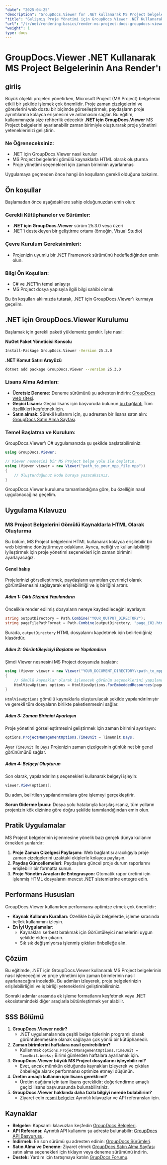 ```yaml
---
"date": "2025-04-25"
"description": "GroupDocs.Viewer for .NET kullanarak MS Project belgelerini nasıl işleyeceğiniz hakkında bilgi edinin ve özelleştirilebilir zaman birimleriyle proje yönetimini geliştirin. Bu adım adım kılavuzu izleyin."
"title": "Gelişmiş Proje Yönetimi için GroupDocs.Viewer .NET Kullanarak MS Project Belgelerini Oluşturun"
"url": "/tr/net/rendering-basics/render-ms-project-docs-groupdocs-viewer-net/"
"weight": 1
type: docs
---
```

# GroupDocs.Viewer .NET Kullanarak MS Project Belgelerinin Ana Render'ı

## giriiş

Büyük ölçekli projeleri yönetirken, Microsoft Project (MS Project) belgelerini etkili bir şekilde işlemek çok önemlidir. Proje zaman çizelgelerini ve görevlerini web dostu bir biçimde görselleştirmek, paydaşların proje ayrıntılarına kolayca erişmesini ve anlamasını sağlar. Bu eğitim, kullanımınızda size rehberlik edecektir **.NET için GroupDocs.Viewer** MS Project belgelerini ayarlanabilir zaman birimiyle oluşturarak proje yönetimi yeteneklerinizi geliştirin.

### Ne Öğreneceksiniz:
- .NET için GroupDocs.Viewer nasıl kurulur
- MS Project belgelerini gömülü kaynaklarla HTML olarak oluşturma
- Proje yönetimi seçenekleri için zaman biriminin ayarlanması

Uygulamaya geçmeden önce hangi ön koşulların gerekli olduğuna bakalım.

## Ön koşullar

Başlamadan önce aşağıdakilere sahip olduğunuzdan emin olun:

### Gerekli Kütüphaneler ve Sürümler:
- **.NET için GroupDocs.Viewer** sürüm 25.3.0 veya üzeri
- .NET'i destekleyen bir geliştirme ortamı (örneğin, Visual Studio)

### Çevre Kurulum Gereksinimleri:
- Projenizin uyumlu bir .NET Framework sürümünü hedeflediğinden emin olun.

### Bilgi Ön Koşulları:
- C# ve .NET'in temel anlayışı
- MS Project dosya yapısıyla ilgili bilgi sahibi olmak

Bu ön koşulları aklımızda tutarak, .NET için GroupDocs.Viewer'ı kurmaya geçelim.

## .NET için GroupDocs.Viewer Kurulumu

Başlamak için gerekli paketi yüklemeniz gerekir. İşte nasıl:

**NuGet Paket Yöneticisi Konsolu**
```bash
Install-Package GroupDocs.Viewer -Version 25.3.0
```

**.NET Komut Satırı Arayüzü**
```bash
dotnet add package GroupDocs.Viewer --version 25.3.0
```

### Lisans Alma Adımları:
- **Ücretsiz Deneme:** Deneme sürümünü şu adresten indirin: [GroupDocs web sitesi](https://releases.groupdocs.com/viewer/net/).
- **Geçici Lisans:** Geçici lisans için başvuruda bulunun [bu bağlantı](https://purchase.groupdocs.com/temporary-license/) Tüm özellikleri keşfetmek için.
- **Satın almak:** Sürekli kullanım için, şu adresten bir lisans satın alın: [GroupDocs Satın Alma Sayfası](https://purchase.groupdocs.com/buy).

### Temel Başlatma ve Kurulum:
GroupDocs.Viewer'ı C# uygulamanızda şu şekilde başlatabilirsiniz:

```csharp
using GroupDocs.Viewer;

// Viewer nesnesini bir MS Project belge yolu ile başlatın.
using (Viewer viewer = new Viewer("path_to_your_mpp_file.mpp"))
{
    // Oluşturduğunuz kodu buraya yazacaksınız.
}
```

GroupDocs.Viewer kurulumu tamamlandığına göre, bu özelliğin nasıl uygulanacağına geçelim.

## Uygulama Kılavuzu

### MS Project Belgelerini Gömülü Kaynaklarla HTML Olarak Oluşturma

Bu bölüm, MS Project belgelerini HTML kullanarak kolayca erişilebilir bir web biçimine dönüştürmeye odaklanır. Ayrıca, netliği ve kullanılabilirliği iyileştirmek için proje yönetimi seçenekleri için zaman birimini ayarlayacağız.

#### Genel bakış
Projelerinizi görselleştirmek, paydaşların ayrıntıları çevrimiçi olarak görüntülemesini sağlayarak erişilebilirliği ve iş birliğini artırır.

##### Adım 1: Çıktı Dizinini Yapılandırın
Öncelikle render edilmiş dosyaların nereye kaydedileceğini ayarlayın:

```csharp
string outputDirectory = Path.Combine("YOUR_OUTPUT_DIRECTORY");
string pageFilePathFormat = Path.Combine(outputDirectory, "page_{0}.html");
```
Burada, `outputDirectory` HTML dosyalarını kaydetmek için belirlediğiniz klasördür.

##### Adım 2: Görüntüleyiciyi Başlatın ve Yapılandırın

Şimdi Viewer nesnesini MS Project dosyanızla başlatın:

```csharp
using (Viewer viewer = new Viewer("YOUR_DOCUMENT_DIRECTORY\\path_to_mpp_file.mpp"))
{
    // Gömülü kaynaklar olarak işlenecek görünüm seçeneklerini yapılandırın.
    HtmlViewOptions options = HtmlViewOptions.ForEmbeddedResources(pageFilePathFormat);
}
```
`HtmlViewOptions` gömülü kaynaklarla oluşturulacak şekilde yapılandırılmıştır ve gerekli tüm dosyaların birlikte paketlenmesini sağlar.

##### Adım 3: Zaman Birimini Ayarlayın
Proje yönetimi görselleştirmesini geliştirmek için zaman birimini ayarlayın:

```csharp
options.ProjectManagementOptions.TimeUnit = TimeUnit.Days;
```
Ayar `TimeUnit` ile `Days` Projenizin zaman çizelgesinin günlük net bir genel görünümünü sağlar.

##### Adım 4: Belgeyi Oluşturun
Son olarak, yapılandırılmış seçenekleri kullanarak belgeyi işleyin:

```csharp
viewer.View(options);
```
Bu adım, belirtilen yapılandırmalara göre işlemeyi gerçekleştirir. 

**Sorun Giderme İpucu:** Dosya yolu hatalarıyla karşılaşırsanız, tüm yolların projenizin kök dizinine göre doğru şekilde tanımlandığından emin olun.

## Pratik Uygulamalar

MS Project belgelerinin işlenmesine yönelik bazı gerçek dünya kullanım örnekleri şunlardır:
1. **Proje Zaman Çizelgesi Paylaşımı:** Web bağlantısı aracılığıyla proje zaman çizelgelerini uzaktaki ekiplerle kolayca paylaşın.
2. **Paydaş Güncellemeleri:** Paydaşlara güncel proje durum raporlarını erişilebilir bir formatta sunun.
3. **Proje Yönetim Araçları ile Entegrasyon:** Otomatik rapor üretimi için işlenmiş HTML dosyalarını mevcut .NET sistemlerine entegre edin.

## Performans Hususları
GroupDocs.Viewer kullanırken performansı optimize etmek çok önemlidir:
- **Kaynak Kullanım Kuralları:** Özellikle büyük belgelerde, işleme sırasında bellek kullanımını izleyin.
- **En İyi Uygulamalar:**
  - Kaynakları serbest bırakmak için Görüntüleyici nesnelerini uygun şekilde elden çıkarın.
  - Sık sık değişmiyorsa işlenmiş çıktıları önbelleğe alın.

## Çözüm
Bu eğitimde, .NET için GroupDocs.Viewer kullanarak MS Project belgelerinin nasıl işleneceğini ve proje yönetimi için zaman birimlerinin nasıl ayarlanacağını inceledik. Bu adımları izleyerek, proje belgelerinizin erişilebilirliğini ve iş birliği yeteneklerini geliştirebilirsiniz.

Sonraki adımlar arasında ek işleme formatlarını keşfetmek veya .NET ekosistemindeki diğer araçlarla bütünleştirmek yer alabilir.

## SSS Bölümü
1. **GroupDocs.Viewer nedir?**
   - .NET uygulamalarında çeşitli belge tiplerinin programlı olarak görüntülenmesine olanak sağlayan çok yönlü bir kütüphanedir.
2. **Zaman birimlerini haftalara nasıl çevirebilirim?**
   - Kullanmak `options.ProjectManagementOptions.TimeUnit = TimeUnit.Weeks;` Birimi günlerden haftalara ayarlamak için.
3. **GroupDocs.Viewer büyük MS Project dosyalarını işleyebilir mi?**
   - Evet, ancak mümkün olduğunda kaynakları izleyerek ve çıktıları önbelleğe alarak performansı optimize etmeyi düşünün.
4. **Üretim amaçlı kullanım için lisans gerekli mi?**
   - Üretim dağıtımı için tam lisans gereklidir; değerlendirme amaçlı geçici lisans başvurusunda bulunabilirsiniz.
5. **GroupDocs.Viewer hakkında daha fazla bilgiyi nerede bulabilirim?**
   - Ziyaret edin [resmi belgeler](https://docs.groupdocs.com/viewer/net/) Ayrıntılı kılavuzlar ve API referansları için.

## Kaynaklar
- **Belgeler:** Kapsamlı kılavuzları keşfedin [GroupDocs Belgeleri](https://docs.groupdocs.com/viewer/net/).
- **API Referansı:** Ayrıntılı API kullanımı şu adreste bulunabilir: [GroupDocs API Başvurusu](https://reference.groupdocs.com/viewer/net/).
- **İndirmek:** En son sürümü şu adresten edinin: [GroupDocs Sürümleri](https://releases.groupdocs.com/viewer/net/).
- **Satın Alma ve Deneme:** Ziyaret etmek [GroupDocs Satın Alma Sayfası](https://purchase.groupdocs.com/buy) satın alma seçenekleri için tıklayın veya deneme sürümünü indirin.
- **Destek:** Yardım için tartışmaya katılın [GrupDocs Forumu](https://forum.groupdocs.com/c/viewer/9).